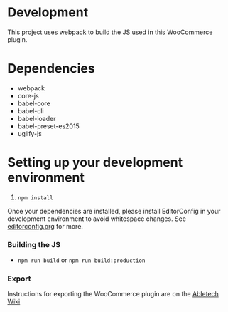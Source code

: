 # Development

This project uses webpack to build the JS used in this WooCommerce plugin.

# Dependencies
  - webpack
  - core-js
  - babel-core
  - babel-cli
  - babel-loader
  - babel-preset-es2015
  - uglify-js

# Setting up your development environment

  1. `npm install`

Once your dependencies are installed, please install EditorConfig in your development environment to avoid whitespace changes.
See [editorconfig.org](http://editorconfig.org) for more.

### Building the JS

 - `npm run build` or `npm run build:production`

### Export

Instructions for exporting the WooCommerce plugin are on the [Abletech Wiki](https://sites.google.com/a/abletech.co.nz/wiki/addressfinder/plugins)
